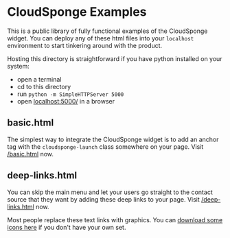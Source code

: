 # CloudSponge Examples
This is a public library of fully functional examples of the CloudSponge widget. You can deploy any of these html files into your `localhost` environment to start tinkering around with the product.

Hosting this directory is straightforward if you have python installed on your system:

* open a terminal
* cd to this directory
* run `python -m SimpleHTTPServer 5000`
* open [localhost:5000/](http://localhost:5000/) in a browser

## basic.html
The simplest way to integrate the CloudSponge widget is to add an anchor tag with the <code>cloudsponge-launch</code> class somewhere on your page. Visit [/basic.html](/basic.html) now.

## deep-links.html
You can skip the main menu and let your users go straight to the contact source that they want by adding these deep links to your page. Visit [/deep-links.html](/deep-links.html) now.

Most people replace these text links with graphics. You can <a href="http://www.cloudsponge.com/img/developer/icon-set.zip">download some icons here</a> if you don't have your own set.
